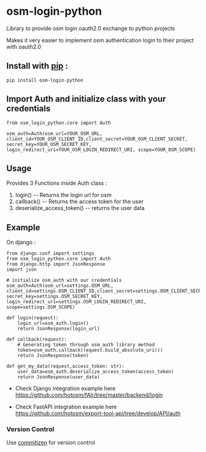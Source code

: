 # osm-login-python
Library to provide osm login oauth2.0 exchange to python projects

Makes it very easier to implement osm authentication login to their project with oauth2.0

## Install with [pip](https://pypi.org/project/osm-login-python/) :

```
pip install osm-login-python
```
## Import Auth and initialize class with your credentials
```
from osm_login_python.core import Auth
```
```
osm_auth=Auth(osm_url=YOUR_OSM_URL, client_id=YOUR_OSM_CLIENT_ID,client_secret=YOUR_OSM_CLIENT_SECRET, secret_key=YOUR_OSM_SECRET_KEY, login_redirect_uri=YOUR_OSM_LOGIN_REDIRECT_URI, scope=YOUR_OSM_SCOPE)
```
## Usage
Provides 3 Functions inside Auth class :

1. login() -- Returns the login url for osm
2. callback() -- Returns the access token for the user
3. deserialize_access_token() -- returns the user data

## Example
On django :

```
from django.conf import settings
from osm_login_python.core import Auth
from django.http import JsonResponse
import json

# initialize osm_auth with our credentials
osm_auth=Auth(osm_url=settings.OSM_URL, client_id=settings.OSM_CLIENT_ID,client_secret=settings.OSM_CLIENT_SECRET, secret_key=settings.OSM_SECRET_KEY, login_redirect_uri=settings.OSM_LOGIN_REDIRECT_URI, scope=settings.OSM_SCOPE)

def login(request):
    login_url=osm_auth.login()
    return JsonResponse(login_url)

def callback(request):
    # Generating token through osm_auth library method
    token=osm_auth.callback(request.build_absolute_uri())
    return JsonResponse(token)

def get_my_data(request,access_token: str):
    user_data=osm_auth.deserialize_access_token(access_token)
    return JsonResponse(user_data)
 ```
- Check Django integration example here https://github.com/hotosm/fAIr/tree/master/backend/login 

- Check FastAPI integration example here https://github.com/hotosm/export-tool-api/tree/develop/API/auth


### Version Control 
Use [commitizen](https://pypi.org/project/commitizen/) for version control 